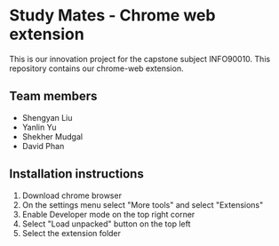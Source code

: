 # Study Mates - Chrome web extension
This is our innovation project for the capstone subject INFO90010. This repository contains our chrome-web extension.

## Team members
* Shengyan Liu
* Yanlin Yu
* Shekher Mudgal
* David Phan

## Installation instructions
1. Download chrome browser
2. On the settings menu select "More tools" and select "Extensions"
3. Enable Developer mode on the top right corner
4. Select "Load unpacked" button on the top left
5. Select the extension folder

